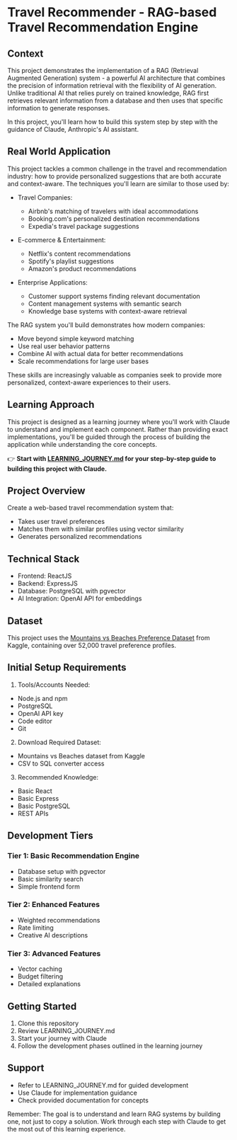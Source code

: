 # Travel Recommender - RAG-based Travel Recommendation Engine

## Context
This project demonstrates the implementation of a RAG (Retrieval Augmented Generation) system - a powerful AI architecture that combines the precision of information retrieval with the flexibility of AI generation. Unlike traditional AI that relies purely on trained knowledge, RAG first retrieves relevant information from a database and then uses that specific information to generate responses.

In this project, you'll learn how to build this system step by step with the guidance of Claude, Anthropic's AI assistant.

## Real World Application
This project tackles a common challenge in the travel and recommendation industry: how to provide personalized suggestions that are both accurate and context-aware. The techniques you'll learn are similar to those used by:

* Travel Companies:
  - Airbnb's matching of travelers with ideal accommodations
  - Booking.com's personalized destination recommendations
  - Expedia's travel package suggestions

* E-commerce & Entertainment:
  - Netflix's content recommendations
  - Spotify's playlist suggestions
  - Amazon's product recommendations

* Enterprise Applications:
  - Customer support systems finding relevant documentation
  - Content management systems with semantic search
  - Knowledge base systems with context-aware retrieval

The RAG system you'll build demonstrates how modern companies:
- Move beyond simple keyword matching
- Use real user behavior patterns
- Combine AI with actual data for better recommendations
- Scale recommendations for large user bases

These skills are increasingly valuable as companies seek to provide more personalized, context-aware experiences to their users.

## Learning Approach
This project is designed as a learning journey where you'll work with Claude to understand and implement each component. Rather than providing exact implementations, you'll be guided through the process of building the application while understanding the core concepts.

👉 **Start with [LEARNING_JOURNEY.md](./learning-journey.md) for your step-by-step guide to building this project with Claude.**

## Project Overview
Create a web-based travel recommendation system that:
- Takes user travel preferences
- Matches them with similar profiles using vector similarity
- Generates personalized recommendations

## Technical Stack
* Frontend: ReactJS
* Backend: ExpressJS
* Database: PostgreSQL with pgvector
* AI Integration: OpenAI API for embeddings

## Dataset
This project uses the [Mountains vs Beaches Preference Dataset](https://www.kaggle.com/datasets/jahnavipaliwal/mountains-vs-beaches-preference) from Kaggle, containing over 52,000 travel preference profiles.

## Initial Setup Requirements

1. Tools/Accounts Needed:
- Node.js and npm
- PostgreSQL
- OpenAI API key
- Code editor
- Git

2. Download Required Dataset:
- Mountains vs Beaches dataset from Kaggle
- CSV to SQL converter access

3. Recommended Knowledge:
- Basic React
- Basic Express
- Basic PostgreSQL
- REST APIs

## Development Tiers

### Tier 1: Basic Recommendation Engine
- Database setup with pgvector
- Basic similarity search
- Simple frontend form

### Tier 2: Enhanced Features
- Weighted recommendations
- Rate limiting
- Creative AI descriptions

### Tier 3: Advanced Features
- Vector caching
- Budget filtering
- Detailed explanations

## Getting Started

1. Clone this repository
2. Review LEARNING_JOURNEY.md
3. Start your journey with Claude
4. Follow the development phases outlined in the learning journey

## Support
- Refer to LEARNING_JOURNEY.md for guided development
- Use Claude for implementation guidance
- Check provided documentation for concepts

Remember: The goal is to understand and learn RAG systems by building one, not just to copy a solution. Work through each step with Claude to get the most out of this learning experience.